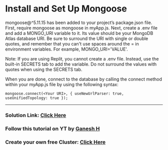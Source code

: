 # Install and Set Up Mongoose

mongoose@^5.11.15 has been added to your project’s package.json file. First, require mongoose as mongoose in myApp.js. Next, create a .env file and add a MONGO_URI variable to it. Its value should be your MongoDB Atlas database URI. Be sure to surround the URI with single or double quotes, and remember that you can't use spaces around the = in environment variables. For example, MONGO_URI='VALUE'.

Note: If you are using Replit, you cannot create a .env file. Instead, use the built-in SECRETS tab to add the variable. Do not surround the values with quotes when using the SECRETS tab.

When you are done, connect to the database by calling the connect method within your myApp.js file by using the following syntax:

`mongoose.connect(<Your URI>, { useNewUrlParser: true, useUnifiedTopology: true });`

---

### Solution Link: [Click Here](https://boilerplate-mongomongoose.certified2003.repl.co)

### Follow this tutorial on YT by [Ganesh H](https://www.youtube.com/watch?v=nBZYUjyO9hY)

### Create your own free Cluster: [Click Here](https://www.youtube.com/watch?v=jXgJyuBeb_o)
